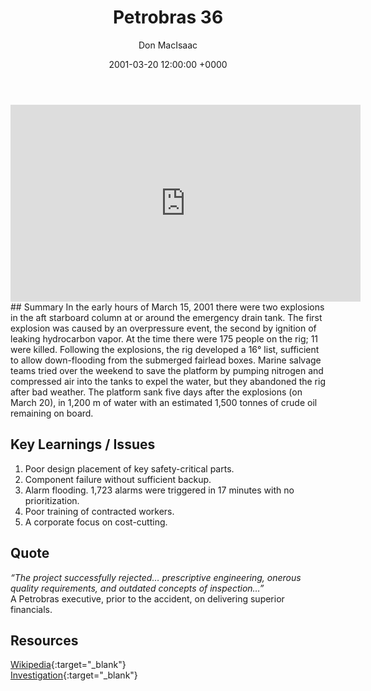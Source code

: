 ﻿---
title: Petrobras 36
author: Don MacIsaac
date: 2001-03-20 12:00:00 +0000
categories: [Accidents, Offshore]
tags: [Cost Cutting, Alarm Flooding, Contractor Management]
---
<iframe width="560" height="315" src="https://www.youtube.com/embed/Oz10Rsw_bJc" title="YouTube video player" frameborder="0" allow="accelerometer; autoplay; clipboard-write; encrypted-media; gyroscope; picture-in-picture" allowfullscreen></iframe>
## Summary
In the early hours of March 15, 2001 there were two explosions in the aft starboard column at or around the emergency drain tank. The first explosion was caused by an overpressure event, the second by ignition of leaking hydrocarbon vapor. At the time there were 175 people on the rig; 11 were killed. Following the explosions, the rig developed a 16° list, sufficient to allow down-flooding from the submerged fairlead boxes. Marine salvage teams tried over the weekend to save the platform by pumping nitrogen and compressed air into the tanks to expel the water, but they abandoned the rig after bad weather. The platform sank five days after the explosions (on March 20), in 1,200 m of water with an estimated 1,500 tonnes of crude oil remaining on board.


## Key Learnings / Issues
1. Poor design placement of key safety-critical parts.
2. Component failure without sufficient backup.
3. Alarm flooding. 1,723 alarms were triggered in 17 minutes with no prioritization.
4.  Poor training of contracted workers.
5. A corporate focus on cost-cutting.


## Quote
*“The project successfully rejected… prescriptive engineering, onerous quality requirements, and outdated concepts of inspection…”*        \
A Petrobras executive, prior to the accident, on delivering superior financials.


## Resources
[Wikipedia](https://en.wikipedia.org/wiki/Petrobras_36){:target="_blank"}        \
[Investigation](http://www.anp.gov.br/images/EXPLORACAO_E_PRODUCAO_DE_OLEO_E_GAS/Seguranca_Operacional/Relat_incidentes/Analysis_of_the_Accident_with_the_Platform_P-36.pdf){:target="_blank"}
